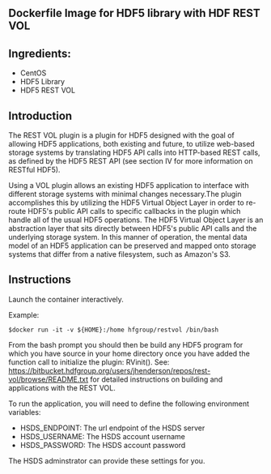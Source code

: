 ##  Dockerfile Image for HDF5 library with HDF REST VOL

## Ingredients:
 
* CentOS
* HDF5 Library
* HDF5 REST VOL

## Introduction

The REST VOL plugin is a plugin for HDF5 designed with the goal of allowing
HDF5 applications, both existing and future, to utilize web-based storage
systems by translating HDF5 API calls into HTTP-based REST calls, as defined
by the HDF5 REST API (see section IV for more information on RESTful HDF5).

Using a VOL plugin allows an existing HDF5 application to interface with
different storage systems with minimal changes necessary.The plugin
accomplishes this by utilizing the HDF5 Virtual Object Layer in order to
re-route HDF5's public API calls to specific callbacks in the plugin which
handle all of the usual HDF5 operations. The HDF5 Virtual Object Layer is an
abstraction layer that sits directly between HDF5's public API calls and the
underlying storage system. In this manner of operation, the mental data
model of an HDF5 application can be preserved and mapped onto storage
systems that differ from a native filesystem, such as Amazon's S3.

## Instructions

Launch the container interactively. 

Example:

```$docker run -it -v ${HOME}:/home hfgroup/restvol /bin/bash```


From the bash prompt you should then be build any HDF5 program for which you have
source in your home directory once you have added the function call to initialize the plugin:
RVinit().  See: https://bitbucket.hdfgroup.org/users/jhenderson/repos/rest-vol/browse/README.txt 
for detailed instructions on building and applications with the REST VOL.

To run the application, you will need to define the following environment variables:

  * HSDS_ENDPOINT: The url endpoint of the HSDS server
  * HSDS_USERNAME: The HSDS account username
  * HSDS_PASSWORD: The HSDS account password

The HSDS adminstrator can provide these settings for you.

 
